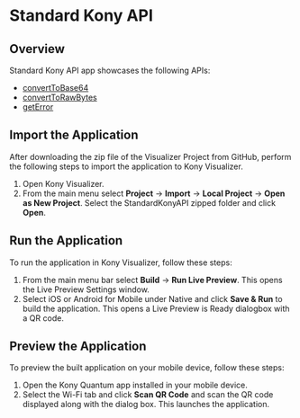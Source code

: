 # Standard Kony API
## Overview
Standard Kony API app showcases the following APIs:

- [convertToBase64 ](https://docs.kony.com/konylibrary/visualizer/viz_api_dev_guide/Default.htm#kony_functions.htm#convertt%3FTocPath%3DStandard%2520Kony%2520API%7Ckony%2520Namespace%7CFunctions%7C_____1)
- [convertToRawBytes](https://docs.kony.com/konylibrary/visualizer/viz_api_dev_guide/Default.htm#kony_functions.htm#convertr%3FTocPath%3DStandard%2520Kony%2520API%7Ckony%2520Namespace%7CFunctions%7C_____2)
- [getError](https://docs.kony.com/konylibrary/visualizer/viz_api_dev_guide/Default.htm#kony_functions.htm#getError%3FTocPath%3DStandard%2520Kony%2520API%7Ckony%2520Namespace%7CFunctions%7C_____3)

## Import the Application
After downloading the zip file of the Visualizer Project from GitHub, perform the following steps to import the application to Kony Visualizer.

1. Open Kony Visualizer.
2. From the main menu select **Project** → **Import** → **Local Project** → **Open as New Project**. Select the StandardKonyAPI zipped folder and click **Open**.

## Run the Application
To run the application in Kony Visualizer, follow these steps:

1. From the main menu bar select **Build** → **Run Live Preview**. This opens the Live Preview Settings window.
2. Select iOS or Android for Mobile under Native and click **Save & Run** to build the application. This opens a Live Preview is Ready dialogbox with a QR code.

## Preview the Application
To preview the built application on your mobile device, follow these steps:

1. Open the Kony Quantum app installed in your mobile device.
2. Select the Wi-Fi tab and click **Scan QR Code** and scan the QR code displayed along with the dialog box. This launches the application.
